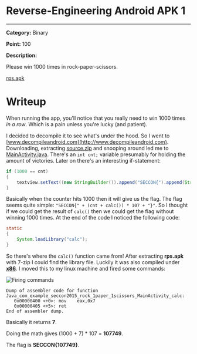 # Reverse-Engineering Android APK 1

---

**Category:** Binary

**Point:** 100

**Description:**

Please win 1000 times in rock-paper-scissors.

[rps.apk](/files/rps.apk?raw=true)

# Writeup

When running the app, you'll notice that you really need to win 1000 times *in a row*. Which is a pain unless you're lucky (and patient).

I decided to decompile it to see what's under the hood. So I went to [www.decompileandroid.com](http://www.decompileandroid.com). Downloading, extracting [source.zip](/files/source.zip?raw=true) and snooping around led me to [MainActivity.java](files/source/src/com/example/seccon2015/rock_paper_scissors/MainActivity.java). There's an `int cnt;` variable presumably for holding the amount of victories. Later on there's an interesting if-statement:

```java
if (1000 == cnt)
{
	textview.setText((new StringBuilder()).append("SECCON{").append(String.valueOf((cnt + calc()) * 107)).append("}").toString());
}
```

Basically when the counter hits 1000 then it will give us the flag. The flag seems quite simple: `"SECCON{" + (cnt + calc()) * 107 + "}"`. So I thought if we could get the result of `calc()` then we could get the flag without winning 1000 times. At the end of the code I noticed the following code:

```java
static 
{
	System.loadLibrary("calc");
}
```

So there's where the `calc()` function came from! After extracting **rps.apk** with 7-zip I could find the library file. Luckily it was also compiled under [**x86**](/files/rps/lib/x86/libcalc.so?raw=true). I moved this to my linux machine and fired some commands:

![Firing commands](/files/commands.png?raw=true)

```
Dump of assembler code for function Java_com_example_seccon2015_rock_1paper_1scissors_MainActivity_calc:
   0x00000400 <+0>:	mov    eax,0x7
   0x00000405 <+5>:	ret    
End of assembler dump.
```

Basically it returns **7**.

Doing the math gives (1000 + 7) * 107 = **107749**.

The flag is **SECCON{107749}**.